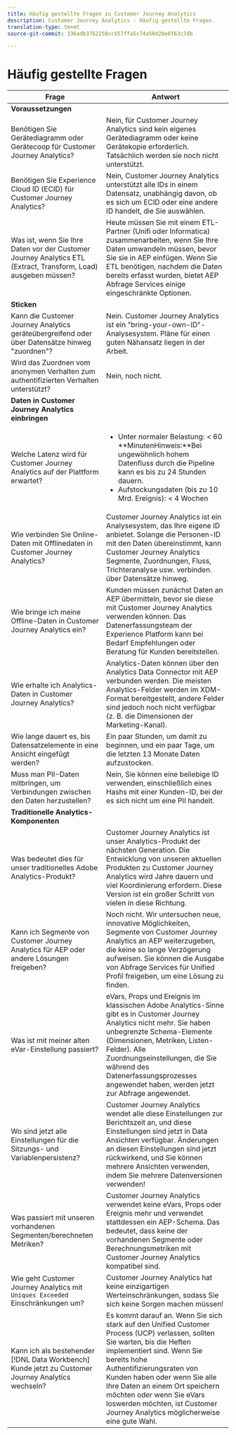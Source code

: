 ```yaml
---
title: Häufig gestellte Fragen zu Customer Journey Analytics
description: Customer Journey Analytics - Häufig gestellte Fragen.
translation-type: tm+mt
source-git-commit: 336adb3762258cc657ffa5c74a50d28e6f63c7db

---
```



# Häufig gestellte Fragen

| Frage | Antwort |
|---|---|
| **Voraussetzungen** |  |
| Benötigen Sie Gerätediagramm oder Gerätecoop für Customer Journey Analytics? | Nein, für Customer Journey Analytics sind kein eigenes Gerätediagramm oder keine Gerätekopie erforderlich. Tatsächlich werden sie noch nicht unterstützt. |
| Benötigen Sie Experience Cloud ID (ECID) für Customer Journey Analytics? | Nein, Customer Journey Analytics unterstützt alle IDs in einem Datensatz, unabhängig davon, ob es sich um ECID oder eine andere ID handelt, die Sie auswählen. |
| Was ist, wenn Sie Ihre Daten vor der Customer Journey Analytics ETL (Extract, Transform, Load) ausgeben müssen? | Heute müssen Sie mit einem ETL-Partner (Unifi oder Informatica) zusammenarbeiten, wenn Sie Ihre Daten umwandeln müssen, bevor Sie sie in AEP einfügen. Wenn Sie ETL benötigen, nachdem die Daten bereits erfasst wurden, bietet AEP Abfrage Services einige eingeschränkte Optionen. |
| **Sticken** |  |
| Kann die Customer Journey Analytics geräteübergreifend oder über Datensätze hinweg &quot;zuordnen&quot;? | Nein. Customer Journey Analytics ist ein &quot;bring-your-own-ID&quot;-Analysesystem. Pläne für einen guten Nähansatz liegen in der Arbeit. |
| Wird das Zuordnen vom anonymen Verhalten zum authentifizierten Verhalten unterstützt? | Nein, noch nicht. |
| **Daten in Customer Journey Analytics einbringen** |  |
| Welche Latenz wird für Customer Journey Analytics auf der Plattform erwartet? | <ul><li>Unter normaler Belastung: &lt; 60<br>**MinutenHinweis:**Bei ungewöhnlich hohem Datenfluss durch die Pipeline kann es bis zu 24 Stunden dauern.</li><li>Aufstockungsdaten (bis zu 10 Mrd. Ereignis): &lt; 4 Wochen</li></ul> |
| Wie verbinden Sie Online-Daten mit Offlinedaten in Customer Journey Analytics? | Customer Journey Analytics ist ein Analysesystem, das Ihre eigene ID anbietet. Solange die Personen-ID mit den Daten übereinstimmt, kann Customer Journey Analytics Segmente, Zuordnungen, Fluss, Trichteranalyse usw. verbinden. über Datensätze hinweg. |
| Wie bringe ich meine Offline-Daten in Customer Journey Analytics ein? | Kunden müssen zunächst Daten an AEP übermitteln, bevor sie diese mit Customer Journey Analytics verwenden können. Das Datenerfassungsteam der Experience Platform kann bei Bedarf Empfehlungen oder Beratung für Kunden bereitstellen. |
| Wie erhalte ich Analytics-Daten in Customer Journey Analytics? | Analytics-Daten können über den Analytics Data Connector mit AEP verbunden werden. Die meisten Analytics-Felder werden im XDM-Format bereitgestellt, andere Felder sind jedoch noch nicht verfügbar (z. B. die Dimensionen der Marketing-Kanal). |
| Wie lange dauert es, bis Datensatzelemente in eine Ansicht eingefügt werden? | Ein paar Stunden, um damit zu beginnen, und ein paar Tage, um die letzten 13 Monate Daten aufzustocken. |
| Muss man PII-Daten mitbringen, um Verbindungen zwischen den Daten herzustellen? | Nein, Sie können eine beliebige ID verwenden, einschließlich eines Hashs mit einer Kunden-ID, bei der es sich nicht um eine PII handelt. |
| **Traditionelle Analytics-Komponenten** |  |
| Was bedeutet dies für unser traditionelles Adobe Analytics-Produkt? | Customer Journey Analytics ist unser Analytics-Produkt der nächsten Generation. Die Entwicklung von unseren aktuellen Produkten zu Customer Journey Analytics wird Jahre dauern und viel Koordinierung erfordern. Diese Version ist ein großer Schritt von vielen in diese Richtung. |
| Kann ich Segmente von Customer Journey Analytics für AEP oder andere Lösungen freigeben? | Noch nicht. Wir untersuchen neue, innovative Möglichkeiten, Segmente von Customer Journey Analytics an AEP weiterzugeben, die keine so lange Verzögerung aufweisen. Sie können die Ausgabe von Abfrage Services für Unified Profil freigeben, um eine Lösung zu finden. |
| Was ist mit meiner alten eVar-Einstellung passiert? | eVars, Props und Ereignis im klassischen Adobe Analytics-Sinne gibt es in Customer Journey Analytics nicht mehr. Sie haben unbegrenzte Schema-Elemente (Dimensionen, Metriken, Listen-Felder). Alle Zuordnungseinstellungen, die Sie während des Datenerfassungsprozesses angewendet haben, werden jetzt zur Abfrage angewendet. |
| Wo sind jetzt alle Einstellungen für die Sitzungs- und Variablenpersistenz? | Customer Journey Analytics wendet alle diese Einstellungen zur Berichtszeit an, und diese Einstellungen sind jetzt in Data Ansichten verfügbar. Änderungen an diesen Einstellungen sind jetzt rückwirkend, und Sie können mehrere Ansichten verwenden, indem Sie mehrere Datenversionen verwenden! |
| Was passiert mit unseren vorhandenen Segmenten/berechneten Metriken? | Customer Journey Analytics verwendet keine eVars, Props oder Ereignis mehr und verwendet stattdessen ein AEP-Schema. Das bedeutet, dass keine der vorhandenen Segmente oder Berechnungsmetriken mit Customer Journey Analytics kompatibel sind. |
| Wie geht Customer Journey Analytics mit `Uniques Exceeded` Einschränkungen um? | Customer Journey Analytics hat keine einzigartigen Werteinschränkungen, sodass Sie sich keine Sorgen machen müssen! |
| Kann ich als bestehender [!DNL Data Workbench] Kunde jetzt zu Customer Journey Analytics wechseln? | Es kommt darauf an. Wenn Sie sich stark auf den Unified Customer Process (UCP) verlassen, sollten Sie warten, bis die Heften implementiert sind. Wenn Sie bereits hohe Authentifizierungsraten von Kunden haben oder wenn Sie alle Ihre Daten an einem Ort speichern möchten oder wenn Sie eVars loswerden möchten, ist Customer Journey Analytics möglicherweise eine gute Wahl. |

